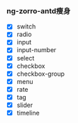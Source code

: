 ### ng-zorro-antd瘦身

- [x] switch
- [x] radio
- [x] input
- [x] input-number
- [x] select
- [x] checkbox
- [x] checkbox-group
- [x] menu
- [x] rate
- [x] tag
- [x] slider
- [x] timeline
